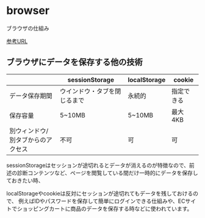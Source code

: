 # browser

ブラウザの仕組み

[参考URL](https://zenn.dev/silverbirder/articles/e10295948e17ca)

## ブラウザにデータを保存する他の技術
|         | sessionStorage | localStorage | cookie |
| ------- | -------------- | ------------ | ------ |
| データ保存期間 | ウインドウ・タブを閉じるまで | 永続的 | 指定できる  |
| 保存容量 | 5~10MB | 5~10MB | 最大4KB |
| 別ウィンドウ/別タブからのアクセス | 不可 |可 | 可 |


sessionStorageはセッションが途切れるとデータが消えるのが特徴なので、前述の診断コンテンツなど、ページを閲覧している間だけ一時的にデータを保存しておきたい時、

localStorageやcookieは反対にセッションが途切れてもデータを残しておけるので、
例えばIDやパスワードを保存して簡単にログインできる仕組みや、ECサイトでショッピングカートに商品のデータを保存する時などに使われています。